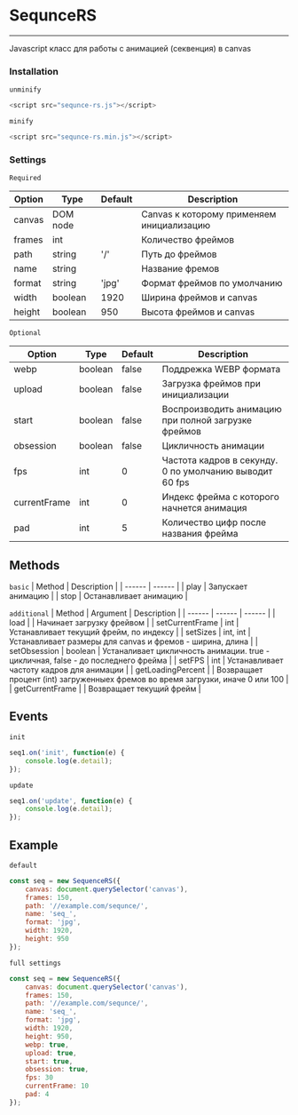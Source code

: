 # SequnceRS
---
Javascript класс для работы с анимацией (секвенция) в canvas

### Installation
`unminify`
```javascript
<script src="sequnce-rs.js"></script>
```
`minify`
```javascript
<script src="sequnce-rs.min.js"></script>
```

### Settings

`Required`

| Option | Type | Default | Description |
| ------ | ------ | ------ | ------ |
| canvas | DOM node |  | Canvas к которому применяем инициализацию |
| frames | int |  | Количество фреймов |
| path | string | '/' | Путь до фреймов |
| name | string |  | Название фремов |
| format | string | 'jpg' | Формат фреймов по умолчанию |
| width | boolean | 1920 | Ширина фреймов и canvas |
| height | boolean | 950 | Высота фреймов и canvas |

`Optional`

| Option | Type | Default | Description |
| ------ | ------ | ------ | ------ |
| webp | boolean | false | Поддрежка WEBP формата |
| upload | boolean | false | Загрузка фреймов при инициализации |
| start | boolean | false | Воспроизводить анимацию при полной загрузке фреймов |
| obsession | boolean | false | Цикличность анимации |
| fps | int | 0 | Частота кадров в секунду. 0 по умолчанию выводит 60 fps |
| currentFrame | int | 0 | Индекс фрейма с которого начнется анимация|
| pad | int | 5 | Количество цифр после названия фрейма |

## Methods
`basic`
| Method | Description |
| ------ | ------ |
| play | Запускает анимацию |
| stop | Останавливает анимацию |

`additional`
| Method | Argument | Description |
| ------ | ------ | ------ |
| load | |  Начинает загрузку фрейвом |
| setCurrentFrame | int | Устанавливает текущий фрейм, по индексу |
| setSizes | int, int | Устанавливает размеры для canvas и фремов - ширина, длина |
| setObsession | boolean | Устаналивает цикличность анимации. true - цикличная, false - до последнего фрейма |
| setFPS | int | Устанавливает частоту кадров для анимации |
| getLoadingPercent | | Возвращает процент (int) загруженныех фремов во время загрузки, иначе 0 или 100 |
| getCurrentFrame | | Возвращает текущий фрейм |


## Events
`init`
```javascript
seq1.on('init', function(e) {
    console.log(e.detail);
});
```
`update`
```javascript
seq1.on('update', function(e) {
    console.log(e.detail);
});
```


## Example

`default`

```js
const seq = new SequenceRS({
    canvas: document.querySelector('canvas'),
    frames: 150,
    path: '//example.com/sequnce/',
    name: 'seq_',
    format: 'jpg',
    width: 1920,
    height: 950
});
```


`full settings`

```js
const seq = new SequenceRS({
    canvas: document.querySelector('canvas'),
    frames: 150,
    path: '//example.com/sequnce/',
    name: 'seq_',
    format: 'jpg',
    width: 1920,
    height: 950,
    webp: true,
    upload: true,
    start: true,
    obsession: true,
    fps: 30
    currentFrame: 10
    pad: 4
});
```


